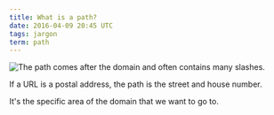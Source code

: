 ```yaml
---
title: What is a path?
date: 2016-04-09 20:45 UTC
tags: jargon
term: path
---
```


![The path comes after the domain and often contains many slashes.](/images/apis/path-url-structure.png)

If a URL is a postal address, the path is the street and house number.

It's the specific area of the domain that we want to go to.
